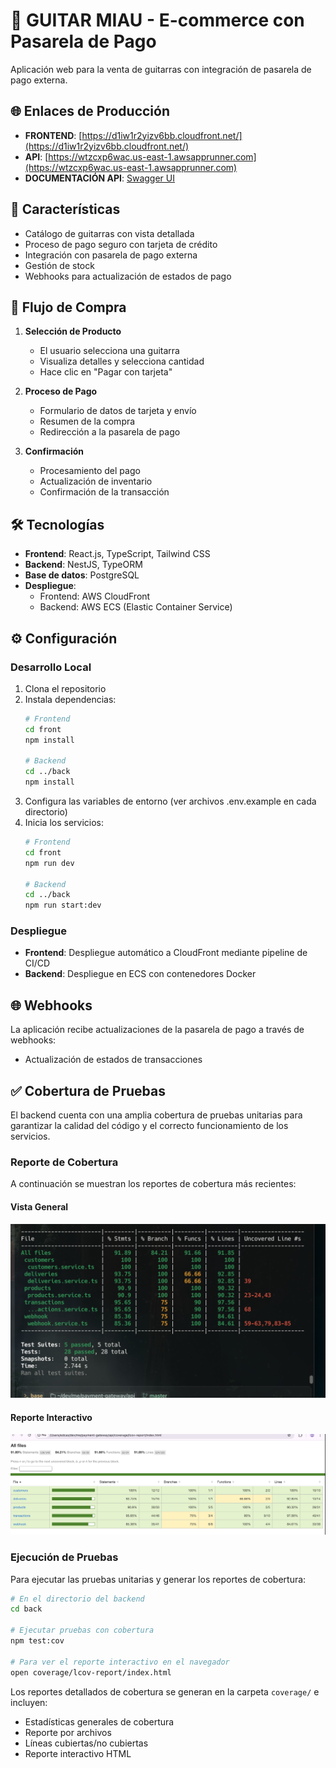 # 🎸 GUITAR MIAU - E-commerce con Pasarela de Pago

Aplicación web para la venta de guitarras con integración de pasarela de pago externa.

## 🌐 Enlaces de Producción

- **FRONTEND**: [https://d1iw1r2yizv6bb.cloudfront.net/](https://d1iw1r2yizv6bb.cloudfront.net/)
- **API**: [https://wtzcxp6wac.us-east-1.awsapprunner.com](https://wtzcxp6wac.us-east-1.awsapprunner.com)
- **DOCUMENTACIÓN API**: [Swagger UI](https://wtzcxp6wac.us-east-1.awsapprunner.com/miau/docs#/)


## 🚀 Características

- Catálogo de guitarras con vista detallada
- Proceso de pago seguro con tarjeta de crédito
- Integración con pasarela de pago externa
- Gestión de stock 
- Webhooks para actualización de estados de pago

## 🔄 Flujo de Compra

1. **Selección de Producto**
   - El usuario selecciona una guitarra
   - Visualiza detalles y selecciona cantidad
   - Hace clic en "Pagar con tarjeta"

2. **Proceso de Pago**
   - Formulario de datos de tarjeta y envío
   - Resumen de la compra
   - Redirección a la pasarela de pago

3. **Confirmación**
   - Procesamiento del pago
   - Actualización de inventario
   - Confirmación de la transacción

## 🛠️ Tecnologías

- **Frontend**: React.js, TypeScript, Tailwind CSS
- **Backend**: NestJS, TypeORM
- **Base de datos**: PostgreSQL
- **Despliegue**:
  - Frontend: AWS CloudFront
  - Backend: AWS ECS (Elastic Container Service)

## ⚙️ Configuración

### Desarrollo Local

1. Clona el repositorio
2. Instala dependencias:
   ```bash
   # Frontend
   cd front
   npm install
   
   # Backend
   cd ../back
   npm install
   ```
3. Configura las variables de entorno (ver archivos .env.example en cada directorio)
4. Inicia los servicios:
   ```bash
   # Frontend
   cd front
   npm run dev
   
   # Backend
   cd ../back
   npm run start:dev
   ```

### Despliegue

- **Frontend**: Despliegue automático a CloudFront mediante pipeline de CI/CD
- **Backend**: Despliegue en ECS con contenedores Docker

## 🌐 Webhooks

La aplicación recibe actualizaciones de la pasarela de pago a través de webhooks:
- Actualización de estados de transacciones

## ✅ Cobertura de Pruebas

El backend cuenta con una amplia cobertura de pruebas unitarias para garantizar la calidad del código y el correcto funcionamiento de los servicios. 

### Reporte de Cobertura

A continuación se muestran los reportes de cobertura más recientes:

#### Vista General
![Cobertura de Pruebas Unitarias](./docs/coverage.png)

#### Reporte Interactivo
![Reporte Interactivo de Cobertura](./docs/icov.png)

### Ejecución de Pruebas

Para ejecutar las pruebas unitarias y generar los reportes de cobertura:

```bash
# En el directorio del backend
cd back

# Ejecutar pruebas con cobertura
npm test:cov

# Para ver el reporte interactivo en el navegador
open coverage/lcov-report/index.html
```

Los reportes detallados de cobertura se generan en la carpeta `coverage/` e incluyen:
- Estadísticas generales de cobertura
- Reporte por archivos
- Líneas cubiertas/no cubiertas
- Reporte interactivo HTML

